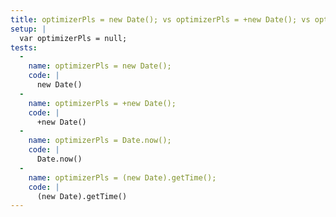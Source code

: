 ```yaml
---
title: optimizerPls = new Date(); vs optimizerPls = +new Date(); vs optimizerPls = Date.now(); vs optimizerPls = (new Date).getTime();
setup: |
  var optimizerPls = null;
tests:
  -
    name: optimizerPls = new Date();
    code: |
      new Date()
  -
    name: optimizerPls = +new Date();
    code: |
      +new Date()
  -
    name: optimizerPls = Date.now();
    code: |
      Date.now()
  -
    name: optimizerPls = (new Date).getTime();
    code: |
      (new Date).getTime()
---
```


